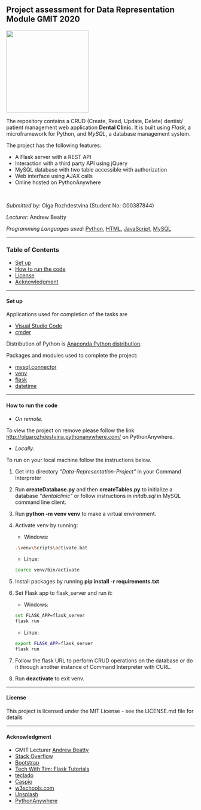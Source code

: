 ## Project assessment for Data Representation Module GMIT 2020

<img height="220" src="https://drdds.com/wp-content/uploads/2019/09/Illustration_DentalClinic.png">

<br>

The repository contains a CRUD (Create, Read, Update, Delete) dentist/ patient management web application **Dental Clinic.** It is built using *Flask*, a microframework for Python, and *MySQL*, a database management system. 
<br>

The project has the following features:
 * A Flask server with a REST API
 * Interaction with a third party API using jQuery
 * MySQL database with two table accessible with authorization
 * Web interface using AJAX calls
 * Online hosted on PythonAnywhere

<br>

*Submitted by:* Olga Rozhdestvina (Student No: G00387844) 

*Lecturer:* Andrew Beatty

*Programming Languages used:* [Python](https://www.python.org/), [HTML](https://html.com/), [JavaScript](https://www.javascript.com/), [MySQL](https://www.mysql.com/)


----


### Table of Contents
* [Set up](#set_up)
* [How to run the code](#how_to_run_the_code)
* [License](#licence)
* [Acknowledgment](#acknowledgment)


----


#### Set up <a name="set_up"></a>

Applications used for completion of the tasks are 
  * [Visual Studio Code](https://code.visualstudio.com/)
  * [cmder](http://cmder.net/)

Distribution of Python is [Anaconda Python distribution](https://www.anaconda.com/). 

Packages and modules used to complete the project: 
  * [mysql.connector](https://pypi.org/project/mysql-connector-python/)
  * [venv](https://docs.python.org/3/library/venv.html)
  * [flask](https://flask.palletsprojects.com/en/1.1.x/)
  * [datetime](https://docs.python.org/3/library/datetime.html)



----


####  How to run the code <a name="how_to_run_the_code"></a>

  * _On remote._

To view the project on remove please follow the link http://olgarozhdestvina.pythonanywhere.com/ on PythonAnywhere.

  * _Locally._
  
To run on your local machine follow the instructions below. 

1. Get into directory _"Data-Representation-Project"_ in your Command Interpreter
2. Run __createDatabase.py__ and then __createTables.py__ to initialize a database _"dentalclinic"_ or follow instructions in _initdb.sql_ in MySQL command line client.
3. Run __python -m venv venv__ to make a virtual environment.
4. Activate venv by running:

    * Windows:
    ```bash
    .\venv\Scripts\activate.bat
    ```
    * Linux:
    ```bash
    source venv/bin/activate
    ```
5. Install packages by running __pip install -r requirements.txt__
6. Set Flask app to flask_server and run it: 
    
    * Windows:
    ```bash
    set FLASK_APP=flask_server
    flask run
    ```
    * Linux: 
    ```bash
    export FLASK_APP=flask_server
    flask run
    ```
7. Follow the flask URL to perform CRUD operations on the database or do it through another instance of Command Interpreter with CURL.
8. Run __deactivate__ to exit venv.


----

#### License <a name="licence"></a>

This project is licensed under the MIT License - see the LICENSE.md file for details

----


#### Acknowledgment <a name="acknowledgment"></a>

- GMIT Lecturer [Andrew Beatty](https://github.com/andrewbeattycourseware) 
- [Stack Overflow](https://stackoverflow.com/)
- [Bootstrap](https://getbootstrap.com/)
- [Tech With Tim: Flask Tutorials](https://www.youtube.com/playlist?list=PLzMcBGfZo4-n4vJJybUVV3Un_NFS5EOgX)
- [teclado](https://blog.tecladocode.com)
- [Caspio](https://forums.caspio.com/)
- [w3schools.com](http://w3schools.com/)
- [Unsplash](https://unsplash.com/)
- [PythonAnywhere](https://www.pythonanywhere.com/)